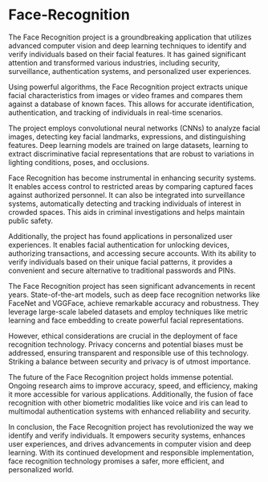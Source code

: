 # Face-Recognition
The Face Recognition project is a groundbreaking application that utilizes advanced computer vision and deep learning techniques to identify and verify individuals based on their facial features. It has gained significant attention and transformed various industries, including security, surveillance, authentication systems, and personalized user experiences.

Using powerful algorithms, the Face Recognition project extracts unique facial characteristics from images or video frames and compares them against a database of known faces. This allows for accurate identification, authentication, and tracking of individuals in real-time scenarios.

The project employs convolutional neural networks (CNNs) to analyze facial images, detecting key facial landmarks, expressions, and distinguishing features. Deep learning models are trained on large datasets, learning to extract discriminative facial representations that are robust to variations in lighting conditions, poses, and occlusions.

Face Recognition has become instrumental in enhancing security systems. It enables access control to restricted areas by comparing captured faces against authorized personnel. It can also be integrated into surveillance systems, automatically detecting and tracking individuals of interest in crowded spaces. This aids in criminal investigations and helps maintain public safety.

Additionally, the project has found applications in personalized user experiences. It enables facial authentication for unlocking devices, authorizing transactions, and accessing secure accounts. With its ability to verify individuals based on their unique facial patterns, it provides a convenient and secure alternative to traditional passwords and PINs.

The Face Recognition project has seen significant advancements in recent years. State-of-the-art models, such as deep face recognition networks like FaceNet and VGGFace, achieve remarkable accuracy and robustness. They leverage large-scale labeled datasets and employ techniques like metric learning and face embedding to create powerful facial representations.

However, ethical considerations are crucial in the deployment of face recognition technology. Privacy concerns and potential biases must be addressed, ensuring transparent and responsible use of this technology. Striking a balance between security and privacy is of utmost importance.

The future of the Face Recognition project holds immense potential. Ongoing research aims to improve accuracy, speed, and efficiency, making it more accessible for various applications. Additionally, the fusion of face recognition with other biometric modalities like voice and iris can lead to multimodal authentication systems with enhanced reliability and security.

In conclusion, the Face Recognition project has revolutionized the way we identify and verify individuals. It empowers security systems, enhances user experiences, and drives advancements in computer vision and deep learning. With its continued development and responsible implementation, face recognition technology promises a safer, more efficient, and personalized world.
